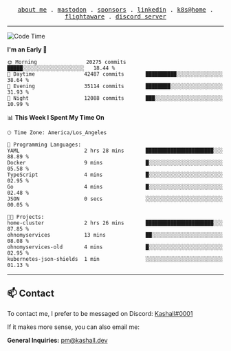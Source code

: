 <p align="center">
  <samp>
    <a href="https://jordanjones.org/">about me</a> .
    <a rel="me" href="https://mastodon.social/@kashall">mastodon</a> .
    <a href="https://github.com/sponsors/kashalls">sponsors</a> .
    <a href="https://linkedin.com/in/jordpjones">linkedin</a> .
    <a href="https://github.com/kashalls/home-cluster">k8s@home</a> .
    <a href="https://flightaware.com/adsb/stats/user/kashalls">flightaware</a> .
    <a href="https://discord.gg/V2WrCfqba9">discord server</a>
  </samp>
</p>

---

<!--START_SECTION:waka-->
![Code Time](http://img.shields.io/badge/Code%20Time-1%2C732%20hrs%2013%20mins-blue)

**I'm an Early 🐤** 

```text
🌞 Morning                20275 commits       █████░░░░░░░░░░░░░░░░░░░░   18.44 % 
🌆 Daytime                42487 commits       ██████████░░░░░░░░░░░░░░░   38.64 % 
🌃 Evening                35114 commits       ████████░░░░░░░░░░░░░░░░░   31.93 % 
🌙 Night                  12088 commits       ███░░░░░░░░░░░░░░░░░░░░░░   10.99 % 
```


📊 **This Week I Spent My Time On** 

```text
🕑︎ Time Zone: America/Los_Angeles

💬 Programming Languages: 
YAML                     2 hrs 28 mins       ██████████████████████░░░   88.89 % 
Docker                   9 mins              █░░░░░░░░░░░░░░░░░░░░░░░░   05.58 % 
TypeScript               4 mins              █░░░░░░░░░░░░░░░░░░░░░░░░   02.95 % 
Go                       4 mins              █░░░░░░░░░░░░░░░░░░░░░░░░   02.48 % 
JSON                     0 secs              ░░░░░░░░░░░░░░░░░░░░░░░░░   00.05 % 

🐱‍💻 Projects: 
home-cluster             2 hrs 26 mins       ██████████████████████░░░   87.85 % 
ohnomyservices           13 mins             ██░░░░░░░░░░░░░░░░░░░░░░░   08.08 % 
ohnomyservices-old       4 mins              █░░░░░░░░░░░░░░░░░░░░░░░░   02.95 % 
kubernetes-json-shields  1 min               ░░░░░░░░░░░░░░░░░░░░░░░░░   01.13 % 
```


<!--END_SECTION:waka-->

---

## 📫 Contact

To contact me, I prefer to be messaged on Discord:  [Kashall#0001](https://discord.com/users/201077739589992448)

If it makes more sense, you can also email me:

**General Inquiries:** pm@kashall.dev  
